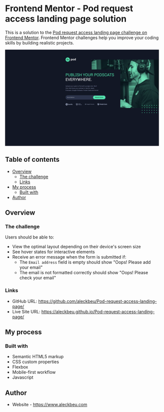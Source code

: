 # Frontend Mentor - Pod request access landing page solution

This is a solution to the [Pod request access landing page challenge on Frontend Mentor](https://www.frontendmentor.io/challenges/pod-request-access-landing-page-eyTmdkLSG). Frontend Mentor challenges help you improve your coding skills by building realistic projects.

![Screenshot](https://github.com/aleckbeu/Pod-request-access-landing-page//blob/gh-pages/assets/screenshot.png?raw=true)

## Table of contents

- [Overview](#overview)
  - [The challenge](#the-challenge)
  - [Links](#links)
- [My process](#my-process)
  - [Built with](#built-with)
- [Author](#author)

## Overview

### The challenge

Users should be able to:

- View the optimal layout depending on their device's screen size
- See hover states for interactive elements
- Receive an error message when the form is submitted if:
  - The `Email address` field is empty should show "Oops! Please add your email"
  - The email is not formatted correctly should show "Oops! Please check your email"

### Links

- GitHub URL: https://github.com/aleckbeu/Pod-request-access-landing-page/
- Live Site URL: https://aleckbeu.github.io/Pod-request-access-landing-page/

## My process

### Built with

- Semantic HTML5 markup
- CSS custom properties
- Flexbox
- Mobile-first workflow
- Javascript

## Author

- Website - https://www.aleckbeu.com
